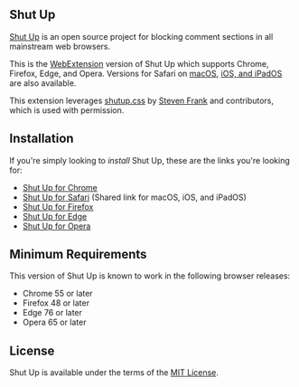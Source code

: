 ## Shut Up

[Shut Up][homepage] is an open source project for blocking comment sections in all mainstream web browsers.

This is the [WebExtension][webextension-mdn] version of Shut Up which supports Chrome, Firefox, Edge, and Opera. Versions for Safari on [macOS][shut-up-native], [iOS, and iPadOS][shut-up-ios] are also available.

This extension leverages [shutup.css][shutup-css] by [Steven Frank][site-steven] and contributors, which is used with permission.

## Installation

If you're simply looking to *install* Shut Up, these are the links you're looking for:

* [Shut Up for Chrome][ext-chrome]
* [Shut Up for Safari][ext-safari] (Shared link for macOS, iOS, and iPadOS)
* [Shut Up for Firefox][ext-firefox]
* [Shut Up for Edge][ext-edge]
* [Shut Up for Opera][ext-opera]

## Minimum Requirements

This version of Shut Up is known to work in the following browser releases:

* Chrome 55 or later
* Firefox 48 or later
* Edge 76 or later
* Opera 65 or later

## License

Shut Up is available under the terms of the [MIT License][license].



[homepage]: https://rickyromero.com/shutup/  (Shut Up Homepage)
[shut-up-native]: https://github.com/RickyRomero/shut-up-native  (macOS version of Shut Up)
[shut-up-ios]: https://github.com/RickyRomero/shut-up-ios  (iOS/iPadOS version of Shut Up)
[license]: LICENSE.md  (MIT License)
[shutup-css]: https://github.com/panicsteve/shutup-css  (shutup-css on GitHub)
[webextension-mdn]: https://developer.mozilla.org/en-US/docs/Mozilla/Add-ons/WebExtensions  (WebExtension documentation on MDN)
[site-steven]: https://stevenf.com  (Steven Frank's personal website)

[ext-chrome]: https://chrome.google.com/webstore/detail/oklfoejikkmejobodofaimigojomlfim?hl=en-US&amp;gl=US  (Shut Up on the Chrome Web Store)
[ext-safari]: https://apps.apple.com/app/id1015043880  (Shut Up on the App Store)
[ext-firefox]: https://addons.mozilla.org/en-US/firefox/addon/shut-up-comment-blocker/  (Shut Up at Firefox Add-ons)
[ext-edge]: https://microsoftedge.microsoft.com/addons/detail/giifliakcgfijgkejmenachfdncbpalp  (Shut Up at Edge Add-ons)
[ext-opera]: https://github.com/panicsteve/shutup-css#installation-on-opera  (Installation on Opera)
